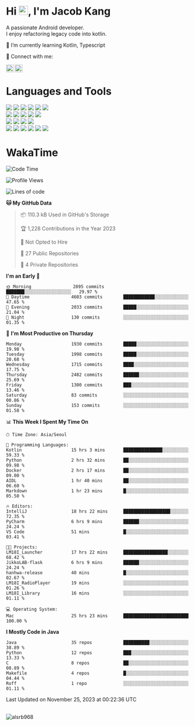# Hi <img src="https://media.giphy.com/media/hvRJCLFzcasrR4ia7z/giphy.gif" width="25px">, I'm Jacob Kang
A passionate Android developer.
</br>
I enjoy refactoring legacy code into kotlin.

🌱 I’m currently learning Kotlin, Typescript

🤝 Connect with me:

<a href="https://www.linkedin.com/in/minkyu-kang-b7477b1b2/"><img align="left" src="https://raw.githubusercontent.com/yushi1007/yushi1007/main/images/linkedin.svg" alt="Minkyu Kang | LinkedIn" width="21px"/></a>
<a href="https://www.instagram.com/_jacob_kang/"><img align="left" src="https://raw.githubusercontent.com/yushi1007/yushi1007/main/images/instagram.svg" alt="Jacob Kang | Instagram" width="21px"/></a>

</br>

# Languages and Tools

<div align="left">
<img src="https://img.shields.io/badge/java-007396?logo=java&logoColor=white"/>
<img src="https://img.shields.io/badge/kotlin-7F52FF?logo=kotlin&logoColor=white"/>
<img src="https://img.shields.io/badge/python-3776AB?logo=python&logoColor=white"/>
<img src="https://img.shields.io/badge/bash shell-4EAA25?logo=gnubash&logoColor=white"/>
<img src="https://img.shields.io/badge/c-A8B9CC?logo=c&logoColor=white"/>
<img src="https://img.shields.io/badge/c++-00599C?logo=c%2b%2b&logoColor=white"/>
</div>
<div align="left">
<img src="https://img.shields.io/badge/git-F05032?logo=git&logoColor=white"/>
<img src="https://img.shields.io/badge/github-181717?logo=github&logoColor=white"/>
<img src="https://img.shields.io/badge/mysql-4479A1?logo=mysql&logoColor=white"/>
<img src="https://img.shields.io/badge/sqlite-003B57?logo=sqlite&logoColor=white"/>
<img src="https://img.shields.io/badge/amazon AWS-232F3E?logo=amazonaws&logoColor=white"/>
</div>
<div align="left">
<img src="https://img.shields.io/badge/android-3DDC84?logo=android&logoColor=white"/>
<img src="https://img.shields.io/badge/linux-FCC624?logo=linux&logoColor=white"/>
<img src="https://img.shields.io/badge/flask-000000?logo=flask&logoColor=white"/>
<img src="https://img.shields.io/badge/arduino-00979D?logo=arduino&logoColor=white"/>
</div>
<div align="left">
<img src="https://img.shields.io/badge/slack-4A154B?logo=slack&logoColor=white"/>
<img src="https://img.shields.io/badge/notion-000000?logo=notion&logoColor=white"/>
<img src="https://img.shields.io/badge/jira-0052CC?logo=jira&logoColor=white"/>
<img src="https://img.shields.io/badge/postman-FF6C37?logo=postman&logoColor=white"/>
<img src="https://img.shields.io/badge/intellij-000000?logo=intellijidea&logoColor=white"/>
<img src="https://img.shields.io/badge/pycharm-000000?logo=pycharm&logoColor=white"/>
</div>

# WakaTime

<!--START_SECTION:waka-->
![Code Time](http://img.shields.io/badge/Code%20Time-3%2C195%20hrs%2037%20mins-blue)

![Profile Views](http://img.shields.io/badge/Profile%20Views-0-blue)

![Lines of code](https://img.shields.io/badge/From%20Hello%20World%20I%27ve%20Written-6.4%20million%20lines%20of%20code-blue)

**🐱 My GitHub Data** 

> 📦 110.3 kB Used in GitHub's Storage 
 > 
> 🏆 1,228 Contributions in the Year 2023
 > 
> 🚫 Not Opted to Hire
 > 
> 📜 27 Public Repositories 
 > 
> 🔑 4 Private Repositories 
 > 
**I'm an Early 🐤** 

```text
🌞 Morning                2895 commits        ███████░░░░░░░░░░░░░░░░░░   29.97 % 
🌆 Daytime                4603 commits        ████████████░░░░░░░░░░░░░   47.65 % 
🌃 Evening                2033 commits        █████░░░░░░░░░░░░░░░░░░░░   21.04 % 
🌙 Night                  130 commits         ░░░░░░░░░░░░░░░░░░░░░░░░░   01.35 % 
```
📅 **I'm Most Productive on Thursday** 

```text
Monday                   1930 commits        █████░░░░░░░░░░░░░░░░░░░░   19.98 % 
Tuesday                  1998 commits        █████░░░░░░░░░░░░░░░░░░░░   20.68 % 
Wednesday                1715 commits        ████░░░░░░░░░░░░░░░░░░░░░   17.75 % 
Thursday                 2482 commits        ██████░░░░░░░░░░░░░░░░░░░   25.69 % 
Friday                   1300 commits        ███░░░░░░░░░░░░░░░░░░░░░░   13.46 % 
Saturday                 83 commits          ░░░░░░░░░░░░░░░░░░░░░░░░░   00.86 % 
Sunday                   153 commits         ░░░░░░░░░░░░░░░░░░░░░░░░░   01.58 % 
```


📊 **This Week I Spent My Time On** 

```text
🕑︎ Time Zone: Asia/Seoul

💬 Programming Languages: 
Kotlin                   15 hrs 3 mins       ███████████████░░░░░░░░░░   59.33 % 
Python                   2 hrs 32 mins       ██░░░░░░░░░░░░░░░░░░░░░░░   09.98 % 
Docker                   2 hrs 17 mins       ██░░░░░░░░░░░░░░░░░░░░░░░   09.00 % 
AIDL                     1 hr 40 mins        ██░░░░░░░░░░░░░░░░░░░░░░░   06.60 % 
Markdown                 1 hr 23 mins        █░░░░░░░░░░░░░░░░░░░░░░░░   05.50 % 

🔥 Editors: 
IntelliJ                 18 hrs 22 mins      ██████████████████░░░░░░░   72.35 % 
PyCharm                  6 hrs 9 mins        ██████░░░░░░░░░░░░░░░░░░░   24.24 % 
VS Code                  51 mins             █░░░░░░░░░░░░░░░░░░░░░░░░   03.41 % 

🐱‍💻 Projects: 
LM18I_Launcher           17 hrs 22 mins      █████████████████░░░░░░░░   68.42 % 
JikkoLAB-flask           6 hrs 9 mins        ██████░░░░░░░░░░░░░░░░░░░   24.24 % 
hanhwa-release           40 mins             █░░░░░░░░░░░░░░░░░░░░░░░░   02.67 % 
LM18I_RadioPlayer        19 mins             ░░░░░░░░░░░░░░░░░░░░░░░░░   01.26 % 
LM18I_Library            16 mins             ░░░░░░░░░░░░░░░░░░░░░░░░░   01.11 % 

💻 Operating System: 
Mac                      25 hrs 23 mins      █████████████████████████   100.00 % 
```

**I Mostly Code in Java** 

```text
Java                     35 repos            ██████████░░░░░░░░░░░░░░░   38.89 % 
Python                   12 repos            ███░░░░░░░░░░░░░░░░░░░░░░   13.33 % 
C                        8 repos             ██░░░░░░░░░░░░░░░░░░░░░░░   08.89 % 
Makefile                 4 repos             █░░░░░░░░░░░░░░░░░░░░░░░░   04.44 % 
Roff                     1 repo              ░░░░░░░░░░░░░░░░░░░░░░░░░   01.11 % 
```




 Last Updated on November 25, 2023 at 00:22:36 UTC
<!--END_SECTION:waka-->

</br>

<div align="left">
<img align="left" src="https://github-readme-stats.vercel.app/api/top-langs?username=alsrb968&show_icons=true&locale=en&layout=compact&theme=dark" alt="alsrb968" />
</div>
